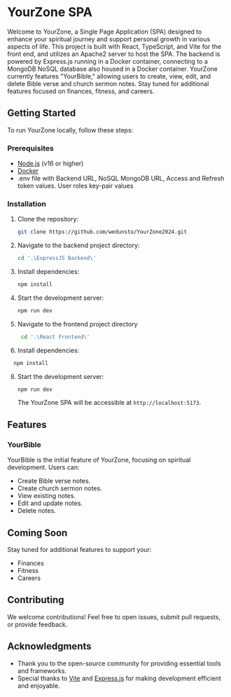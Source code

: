# YourZone SPA

Welcome to YourZone, a Single Page Application (SPA) designed to enhance your spiritual journey and support personal growth in various aspects of life. This project is built with React, TypeScript, and Vite for the front end, and utilizes an Apache2 server to host the SPA. The backend is powered by Express.js running in a Docker container, connecting to a MongoDB NoSQL database also housed in a Docker container. YourZone currently features "YourBible," allowing users to create, view, edit, and delete Bible verse and church sermon notes. Stay tuned for additional features focused on finances, fitness, and careers.

## Getting Started

To run YourZone locally, follow these steps:

### Prerequisites

- [Node.js](https://nodejs.org/) (v16 or higher)
- [Docker](https://www.docker.com/)
- .env file with Backend URL, NoSQL MongoDB URL, Access and Refresh token values. User roles key-pair values

### Installation

1. Clone the repository:

    ```bash
    git clone https://github.com/wedunsto/YourZone2024.git
    ```

2. Navigate to the backend project directory:

    ```bash
    cd '.\ExpressJS Backend\'
    ```

3. Install dependencies:

    ```bash
    npm install
    ```

4. Start the development server:

    ```bash
    npm run dev
    ```
    
5. Navigate to the frontend project directory

   ```bash
    cd '.\React Frontend\'
    ```

7. Install dependencies:

  ```bash
    npm install
  ```

8. Start the development server:
    ```bash
    npm run dev
    ```

   The YourZone SPA will be accessible at `http://localhost:5173`.

## Features

### YourBible

YourBible is the initial feature of YourZone, focusing on spiritual development. Users can:

- Create Bible verse notes.
- Create church sermon notes.
- View existing notes.
- Edit and update notes.
- Delete notes.

## Coming Soon

Stay tuned for additional features to support your:

- Finances
- Fitness
- Careers

## Contributing

We welcome contributions! Feel free to open issues, submit pull requests, or provide feedback.

## Acknowledgments

- Thank you to the open-source community for providing essential tools and frameworks.
- Special thanks to [Vite](https://vitejs.dev/) and [Express.js](https://expressjs.com/) for making development efficient and enjoyable.
